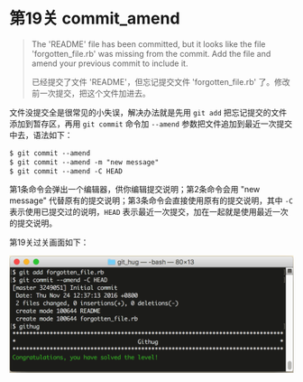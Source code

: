 # 第19关 commit_amend

> The 'README' file has been committed, but it looks like the file 'forgotten_file.rb' was missing from the commit.  Add the file and amend your previous commit to include it.
> 
> 已经提交了文件 'README'，但忘记提交文件 'forgotten_file.rb' 了。修改前一次提交，把这个文件加进去。

文件没提交全是很常见的小失误，解决办法就是先用 `git add` 把忘记提交的文件添加到暂存区，再用 `git commit` 命令加 `--amend` 参数把文件追加到最近一次提交中去，语法如下：

```
$ git commit --amend
$ git commit --amend -m "new message"
$ git commit --amend -C HEAD
```

第1条命令会弹出一个编辑器，供你编辑提交说明；第2条命令会用 "new message" 代替原有的提交说明；第3条命令会直接使用原有的提交说明，其中 `-C` 表示使用已提交过的说明，`HEAD` 表示最近一次提交，加在一起就是使用最近一次的提交说明。

第19关过关画面如下：

![第19关 commit_amend](images/level-19-commit-amend.png)